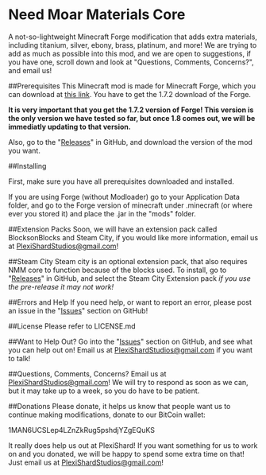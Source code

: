 Need Moar Materials Core
===========================

A not-so-lightweight Minecraft Forge modification that adds extra materials, including titanium, silver, ebony, brass, platinum, and more! We are trying to add as much as possible into this mod, and we are open to suggestions, if you have one, scroll down and look at "Questions, Comments, Concerns?", and email us!

##Prerequisites
This Minecraft mod is made for Minecraft Forge, which you can download at [this link](http://files.minecraftforge.net/).
You have to get the 1.7.2 download of the Forge.

**It is very important that you get the 1.7.2 version of Forge! This version is the only version we have tested so far, but once 1.8 comes out, we will be immediatly updating to that version.**
 
Also, go to the "[Releases](https://github.com/PlexiShard/Xtra-materials-mod/releases)" in GitHub, and download the version of the mod you want.
 
##Installing
 
First, make sure you have all prerequisites downloaded and installed.
 
If you are using Forge (without Modloader) go to your Application Data folder, and go to the Forge version of minecraft  under .minecraft (or where ever you stored it) and place the .jar in the "mods" folder.

##Extension Packs
Soon, we will have an extension pack called BlocksonBlocks and Steam City, if you would like more information, email us at PlexiShardStudios@gmail.com!

##Steam City
Steam city is an optional extension pack, that also requires NMM core to function because of the blocks used. To install, go to "[Releases](https://github.com/PlexiShard/Xtra-materials-mod/releases)" in GitHub, and select the Steam City Extension pack *if you use the pre-release it may not work!*

##Errors and Help
If you need help, or want to report an error, please post an issue in the "[Issues](https://github.com/PlexiShard/Need-Moar-Materials/issues)" section on GitHub!

##License
Please refer to LICENSE.md

##Want to Help Out?
Go into the "[Issues](https://github.com/PlexiShard/Need-Moar-Materials/issues)" section on GitHub, and see what you can help out on! Email us at PlexiShardStudios@gmail.com if you want to talk!

##Questions, Comments, Concerns?
Email us at PlexiShardStudios@gmail.com! We will try to respond as soon as we can, but it may take up to a week, so you do have to be patient.

##Donations
Please donate, it helps us know that people want us to continue making modifications, donate to our BitCoin wallet:

1MAN6UCSLep4LZnZkRug5pshdjYZgEQuKS

It really does help us out at PlexiShard!
If you want something for us to work on and you donated, we will be happy to spend some extra time on that! Just email us at PlexiShardStudios@gmail.com!
